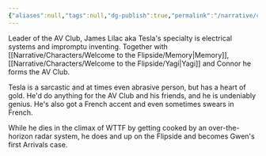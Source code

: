 ```yaml
---
{"aliases":null,"tags":null,"dg-publish":true,"permalink":"/narrative/characters/welcome-to-the-flipside/tesla/","dgPassFrontmatter":true}
---
```


Leader of the AV Club, James Lilac aka Tesla's specialty is electrical systems and impromptu inventing. Together with [[Narrative/Characters/Welcome to the Flipside/Memory\|Memory]], [[Narrative/Characters/Welcome to the Flipside/Yagi\|Yagi]] and Connor he forms the AV Club.

Tesla is a sarcastic and at times even abrasive person, but has a heart of gold. He'd do anything for the AV Club and his friends, and he is undeniably genius. He's also got a French accent and even sometimes swears in French.

While he dies in the climax of WTTF by getting cooked by an over-the-horizon radar system, he does and up on the Flipside and becomes Gwen's first Arrivals case.